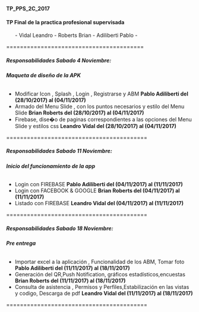 
**TP_PPS_2C_2017**

<h4>TP Final de la practica profesional supervisada</h4>

<ol>
- Vidal Leandro -
Roberts Brian -
Adiliberti Pablo -
</ol>
========================================

<h5>Responsabilidades Sabado 4 Noviembre:</h5>
<h6> <strong> Maqueta de diseño de la APK</h6></strong>

 - Modificar Icon , Splash , Login , Registrarse y ABM  <strong>Pablo Adiliberti del (28/10/2017) al (04/11/2017)</strong>
 - Armado del Menu Slide , con los puntos necesarios y estilo del Menu Slide <strong>Brian Roberts del (28/10/2017) al (04/11/2017) </strong>
 - Firebase, dise�o de paginas correspondientes a las opciones del Menu Slide y estilos css <strong>Leandro Vidal del (28/10/2017) al (04/11/2017)</strong>

 =========================================

<h5>Responsabilidades Sabado 11 Noviembre:</h5>
<h6> <strong> Inicio del funcionamiento de la app</h6></strong>

 - Login con FIREBASE <strong>Pablo Adiliberti del (04/11/2017) al (11/11/2017)</strong>
 - Login con FACEBOOK & GOOGLE <strong>Brian Roberts del (04/11/2017) al (11/11/2017) </strong>
 - Listado con FIREBASE <strong>Leandro Vidal del (04/11/2017) al (11/11/2017)</strong>

  =========================================
  <h5>Responsabilidades Sabado 18 Noviembre:</h5>
<h6> <strong> Pre entrega</h6></strong>

 - Importar excel a la aplicación , Funcionalidad de los ABM, Tomar foto <strong>Pablo Adiliberti del (11/11/2017) al (18/11/2017)</strong>
 - Generación del QR,Push Notification, gráficos estadísticos,encuestas <strong>Brian Roberts del (11/11/2017) al (18/11/2017) </strong>
 - Consulta de asistencia , Permisos y Perfiles,Estabilización en las vistas y codigo, Descarga de pdf    <strong>Leandro Vidal del (11/11/2017) al (18/11/2017)</strong>

  =========================================
  